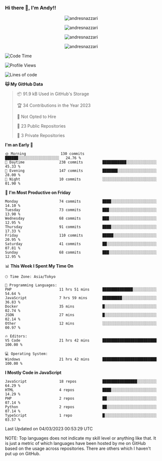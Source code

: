 ### Hi there 👋, I'm Andy!!

<p align="center" >
  <img src="https://github-profile-trophy.vercel.app/?username=AndresNazzari&theme=dracula&column=-1" alt="andresnazzari"/>
</p>

<p align="center">
  <img  src="https://github-readme-stats.vercel.app/api?username=AndresNazzari&count_private=true&show_icons=true&theme=dracula" alt="andresnazzari"/>
</p>
<p align="center">
  <img  src="https://github-readme-stats.vercel.app/api/top-langs/?username=AndresNazzari&layout=compact" alt="andresnazzari"/>
</p>
<p align="center" >
  <img src="https://github-readme-stats.vercel.app/api/wakatime?username=AndresNazzari" alt="andresnazzari"/>
</p>

<!--START_SECTION:waka-->
![Code Time](http://img.shields.io/badge/Code%20Time-305%20hrs%2038%20mins-blue)

![Profile Views](http://img.shields.io/badge/Profile%20Views-0-blue)

![Lines of code](https://img.shields.io/badge/From%20Hello%20World%20I%27ve%20Written-1.8%20million%20lines%20of%20code-blue)

**🐱 My GitHub Data** 

> 📦 91.9 kB Used in GitHub's Storage 
 > 
> 🏆 34 Contributions in the Year 2023
 > 
> 🚫 Not Opted to Hire
 > 
> 📜 23 Public Repositories 
 > 
> 🔑 3 Private Repositories 
 > 
**I'm an Early 🐤** 

```text
🌞 Morning                130 commits         ██████░░░░░░░░░░░░░░░░░░░   24.76 % 
🌆 Daytime                238 commits         ███████████░░░░░░░░░░░░░░   45.33 % 
🌃 Evening                147 commits         ███████░░░░░░░░░░░░░░░░░░   28.00 % 
🌙 Night                  10 commits          ░░░░░░░░░░░░░░░░░░░░░░░░░   01.90 % 
```
📅 **I'm Most Productive on Friday** 

```text
Monday                   74 commits          ████░░░░░░░░░░░░░░░░░░░░░   14.10 % 
Tuesday                  73 commits          ███░░░░░░░░░░░░░░░░░░░░░░   13.90 % 
Wednesday                68 commits          ███░░░░░░░░░░░░░░░░░░░░░░   12.95 % 
Thursday                 91 commits          ████░░░░░░░░░░░░░░░░░░░░░   17.33 % 
Friday                   110 commits         █████░░░░░░░░░░░░░░░░░░░░   20.95 % 
Saturday                 41 commits          ██░░░░░░░░░░░░░░░░░░░░░░░   07.81 % 
Sunday                   68 commits          ███░░░░░░░░░░░░░░░░░░░░░░   12.95 % 
```


📊 **This Week I Spent My Time On** 

```text
🕑︎ Time Zone: Asia/Tokyo

💬 Programming Languages: 
PHP                      11 hrs 51 mins      ██████████████░░░░░░░░░░░   54.64 % 
JavaScript               7 hrs 59 mins       █████████░░░░░░░░░░░░░░░░   36.83 % 
Docker                   35 mins             █░░░░░░░░░░░░░░░░░░░░░░░░   02.74 % 
JSON                     27 mins             █░░░░░░░░░░░░░░░░░░░░░░░░   02.14 % 
Other                    12 mins             ░░░░░░░░░░░░░░░░░░░░░░░░░   00.97 % 

🔥 Editors: 
VS Code                  21 hrs 42 mins      █████████████████████████   100.00 % 

💻 Operating System: 
Windows                  21 hrs 42 mins      █████████████████████████   100.00 % 
```

**I Mostly Code in JavaScript** 

```text
JavaScript               18 repos            ████████████████░░░░░░░░░   64.29 % 
HTML                     4 repos             ████░░░░░░░░░░░░░░░░░░░░░   14.29 % 
PHP                      2 repos             ██░░░░░░░░░░░░░░░░░░░░░░░   07.14 % 
Python                   2 repos             ██░░░░░░░░░░░░░░░░░░░░░░░   07.14 % 
TypeScript               1 repo              █░░░░░░░░░░░░░░░░░░░░░░░░   03.57 % 
```




 Last Updated on 04/03/2023 00:53:29 UTC
<!--END_SECTION:waka-->

NOTE: Top languages does not indicate my skill level or anything like that. It is just a metric of which languages have been hosted by me on GitHub based on the usage across repositories. There are others which I haven't put up on GitHub.

<!-- Here are some ideas to get you started:

-   🔭 I’m currently working on ...
-   🌱 I’m currently learning ...
-   👯 I’m looking to collaborate on ...
-   🤔 I’m looking for help with ...
-   💬 Ask me about ...
-   📫 How to reach me: ...
-   😄 Pronouns: ...
-   ⚡ Fun fact: ... -->

